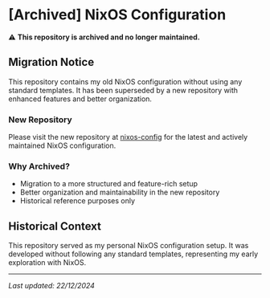 # [Archived] NixOS Configuration

⚠️ **This repository is archived and no longer maintained.**

## Migration Notice

This repository contains my old NixOS configuration without using any standard templates. It has been superseded by a new repository with enhanced features and better organization.

### New Repository

Please visit the new repository at [nixos-config](https://github.com/MROvaiz/nixos-config) for the latest and actively maintained NixOS configuration.

### Why Archived?

- Migration to a more structured and feature-rich setup
- Better organization and maintainability in the new repository
- Historical reference purposes only

## Historical Context

This repository served as my personal NixOS configuration setup. It was developed without following any standard templates, representing my early exploration with NixOS.

---
*Last updated: 22/12/2024*